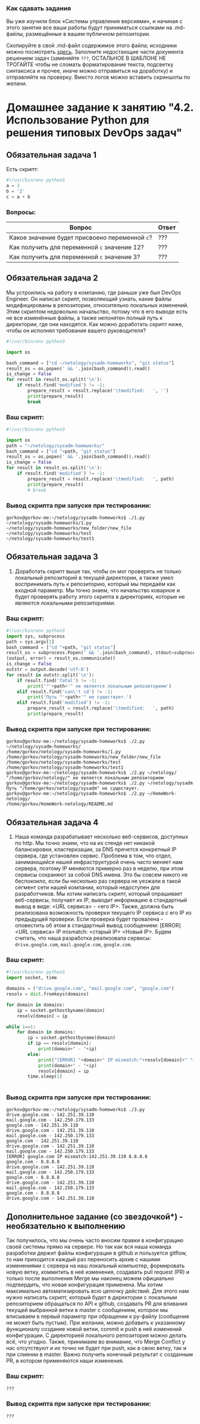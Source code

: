 ### Как сдавать задания

Вы уже изучили блок «Системы управления версиями», и начиная с этого занятия все ваши работы будут приниматься ссылками на .md-файлы, размещённые в вашем публичном репозитории.

Скопируйте в свой .md-файл содержимое этого файла; исходники можно посмотреть [здесь](https://raw.githubusercontent.com/netology-code/sysadm-homeworks/devsys10/04-script-02-py/README.md). Заполните недостающие части документа решением задач (заменяйте `???`, ОСТАЛЬНОЕ В ШАБЛОНЕ НЕ ТРОГАЙТЕ чтобы не сломать форматирование текста, подсветку синтаксиса и прочее, иначе можно отправиться на доработку) и отправляйте на проверку. Вместо логов можно вставить скриншоты по желани.

# Домашнее задание к занятию "4.2. Использование Python для решения типовых DevOps задач"

## Обязательная задача 1

Есть скрипт:
```python
#!/usr/bin/env python3
a = 1
b = '2'
c = a + b
```

### Вопросы:
| Вопрос  | Ответ |
| ------------- | ------------- |
| Какое значение будет присвоено переменной `c`?  | ???  |
| Как получить для переменной `c` значение 12?  | ???  |
| Как получить для переменной `c` значение 3?  | ???  |

## Обязательная задача 2
Мы устроились на работу в компанию, где раньше уже был DevOps Engineer. Он написал скрипт, позволяющий узнать, какие файлы модифицированы в репозитории, относительно локальных изменений. Этим скриптом недовольно начальство, потому что в его выводе есть не все изменённые файлы, а также непонятен полный путь к директории, где они находятся. Как можно доработать скрипт ниже, чтобы он исполнял требования вашего руководителя?

```python
#!/usr/bin/env python3

import os

bash_command = ["cd ~/netology/sysadm-homeworks", "git status"]
result_os = os.popen(' && '.join(bash_command)).read()
is_change = False
for result in result_os.split('\n'):
    if result.find('modified') != -1:
        prepare_result = result.replace('\tmodified:   ', '')
        print(prepare_result)
        break
```

### Ваш скрипт:
```python
#!/usr/bin/env python3

import os
path = "~/netology/sysadm-homeworks/"
bash_command = ["cd "+path, "git status"]
result_os = os.popen(' && '.join(bash_command)).read()
is_change = False
for result in result_os.split('\n'):
    if result.find('modified') != -1:
        prepare_result = result.replace('\tmodified:   ', path)
        print(prepare_result)
        # break
```

### Вывод скрипта при запуске при тестировании:
```
gorkov@gorkov-me:~/netology/sysadm-homeworks$ ./1.py
~/netology/sysadm-homeworks/1.py
~/netology/sysadm-homeworks/new_folder/new_file
~/netology/sysadm-homeworks/test
~/netology/sysadm-homeworks/test1
```

## Обязательная задача 3
1. Доработать скрипт выше так, чтобы он мог проверять не только локальный репозиторий в текущей директории, а также умел воспринимать путь к репозиторию, который мы передаём как входной параметр. Мы точно знаем, что начальство коварное и будет проверять работу этого скрипта в директориях, которые не являются локальными репозиториями.

### Ваш скрипт:
```python
#!/usr/bin/env python3
import sys, subprocess
path = sys.argv[1]
bash_command = ["cd "+path, "git status"]
result_os = subprocess.Popen(' && '.join(bash_command), stdout=subprocess.PIPE, stderr=subprocess.STDOUT, shell=True)
(output, error) = result_os.communicate()
is_change = False
outstr = output.decode('utf-8')
for result in outstr.split('\n'):
    if result.find('fatal') != -1:
        print('"'+path+'" не является локальным репозиторием')
    elif result.find('can\'t cd') != -1:
        print('Путь "'+path+'" не существует.')
    elif result.find('modified') != -1:
        prepare_result = result.replace('\tmodified:   ', path)
        print(prepare_result)
```

### Вывод скрипта при запуске при тестировании:
```
gorkov@gorkov-me:~/netology/sysadm-homeworks$ ./2.py ~/netology/sysadm-homeworks/
/home/gorkov/netology/sysadm-homeworks/1.py
/home/gorkov/netology/sysadm-homeworks/new_folder/new_file
/home/gorkov/netology/sysadm-homeworks/test
/home/gorkov/netology/sysadm-homeworks/test1
gorkov@gorkov-me:~/netology/sysadm-homeworks$ ./2.py ~/netology/
"/home/gorkov/netology/" не является локальным репозиторием
gorkov@gorkov-me:~/netology/sysadm-homeworks$ ./2.py ~/netology/sysadm
Путь "/home/gorkov/netology/sysadm" не существует.
gorkov@gorkov-me:~/netology/sysadm-homeworks$ ./2.py ~/HomeWork-netology/
/home/gorkov/HomeWork-netology/README.md
```

## Обязательная задача 4
1. Наша команда разрабатывает несколько веб-сервисов, доступных по http. Мы точно знаем, что на их стенде нет никакой балансировки, кластеризации, за DNS прячется конкретный IP сервера, где установлен сервис. Проблема в том, что отдел, занимающийся нашей инфраструктурой очень часто меняет нам сервера, поэтому IP меняются примерно раз в неделю, при этом сервисы сохраняют за собой DNS имена. Это бы совсем никого не беспокоило, если бы несколько раз сервера не уезжали в такой сегмент сети нашей компании, который недоступен для разработчиков. Мы хотим написать скрипт, который опрашивает веб-сервисы, получает их IP, выводит информацию в стандартный вывод в виде: <URL сервиса> - <его IP>. Также, должна быть реализована возможность проверки текущего IP сервиса c его IP из предыдущей проверки. Если проверка будет провалена - оповестить об этом в стандартный вывод сообщением: [ERROR] <URL сервиса> IP mismatch: <старый IP> <Новый IP>. Будем считать, что наша разработка реализовала сервисы: `drive.google.com`, `mail.google.com`, `google.com`.

### Ваш скрипт:
```python
#!/usr/bin/env python3
import socket, time

domains = ("drive.google.com", "mail.google.com", "google.com")
resolv = dict.fromkeys(domains)

for domain in domains:
    ip = socket.gethostbyname(domain)
    resolv[domain] = ip

while 1==1:
    for domain in domains:
        ip = socket.gethostbyname(domain)
        if ip == resolv[domain]:
            print(domain+" - "+ip)
        else:
            print("[ERROR] "+domain+" IP mismatch:"+resolv[domain]+" "+ip)
            print(domain+" - "+ip)
            resolv[domain] = ip
        time.sleep(1)
    
```

### Вывод скрипта при запуске при тестировании:
```
gorkov@gorkov-me:~/netology/sysadm-homeworks$ ./3.py
drive.google.com - 142.251.39.110
mail.google.com - 142.250.179.133
google.com - 142.251.39.110
drive.google.com - 142.251.39.110
mail.google.com - 142.250.179.133
google.com - 142.251.39.110
drive.google.com - 142.251.39.110
mail.google.com - 142.250.179.133
[ERROR] google.com IP mismatch:142.251.39.110 8.8.8.8
google.com - 8.8.8.8
drive.google.com - 142.251.39.110
mail.google.com - 142.250.179.133
google.com - 8.8.8.8
drive.google.com - 142.251.39.110
mail.google.com - 142.250.179.133
google.com - 8.8.8.8
drive.google.com - 142.251.39.110
```

## Дополнительное задание (со звездочкой*) - необязательно к выполнению

Так получилось, что мы очень часто вносим правки в конфигурацию своей системы прямо на сервере. Но так как вся наша команда разработки держит файлы конфигурации в github и пользуется gitflow, то нам приходится каждый раз переносить архив с нашими изменениями с сервера на наш локальный компьютер, формировать новую ветку, коммитить в неё изменения, создавать pull request (PR) и только после выполнения Merge мы наконец можем официально подтвердить, что новая конфигурация применена. Мы хотим максимально автоматизировать всю цепочку действий. Для этого нам нужно написать скрипт, который будет в директории с локальным репозиторием обращаться по API к github, создавать PR для вливания текущей выбранной ветки в master с сообщением, которое мы вписываем в первый параметр при обращении к py-файлу (сообщение не может быть пустым). При желании, можно добавить к указанному функционалу создание новой ветки, commit и push в неё изменений конфигурации. С директорией локального репозитория можно делать всё, что угодно. Также, принимаем во внимание, что Merge Conflict у нас отсутствуют и их точно не будет при push, как в свою ветку, так и при слиянии в master. Важно получить конечный результат с созданным PR, в котором применяются наши изменения. 

### Ваш скрипт:
```python
???
```

### Вывод скрипта при запуске при тестировании:
```
???
```